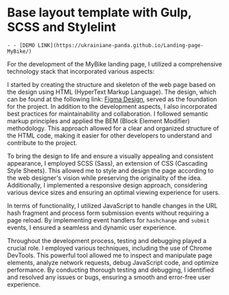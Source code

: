 # Base layout template with Gulp, SCSS and Stylelint
    - - [DEMO LINK](https://ukrainiane-panda.github.io/Landing-page-MyBike/)

For the development of the MyBike landing page, I utilized a comprehensive technology stack that incorporated various aspects:

I started by creating the structure and skeleton of the web page based on the design using HTML (HyperText Markup Language). The design, which can be found at the following link: [Figma Design](https://www.figma.com/file/NZQAIydtHo5QkINyGLHNcq/BIKE-New-Version?node-id=0%3A1), served as the foundation for the project. In addition to the development aspects, I also incorporated best practices for maintainability and collaboration. I followed semantic markup principles and applied the BEM (Block Element Modifier) methodology. This approach allowed for a clear and organized structure of the HTML code, making it easier for other developers to understand and contribute to the project.

To bring the design to life and ensure a visually appealing and consistent appearance, I employed SCSS (Sass), an extension of CSS (Cascading Style Sheets). This allowed me to style and design the page according to the web designer's vision while preserving the originality of the idea. Additionally, I implemented a responsive design approach, considering various device sizes and ensuring an optimal viewing experience for users.

In terms of functionality, I utilized JavaScript to handle changes in the URL hash fragment and process form submission events without requiring a page reload. By implementing event handlers for `hashchange` and `submit` events, I ensured a seamless and dynamic user experience.

Throughout the development process, testing and debugging played a crucial role. I employed various techniques, including the use of Chrome DevTools. This powerful tool allowed me to inspect and manipulate page elements, analyze network requests, debug JavaScript code, and optimize performance. By conducting thorough testing and debugging, I identified and resolved any issues or bugs, ensuring a smooth and error-free user experience.
